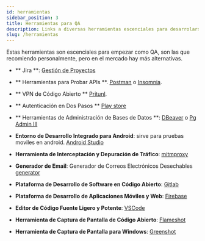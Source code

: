 ```yaml
---
id: herramientas
sidebar_position: 3
title: Herramientas para QA
description: Links a diversas herramientas escenciales para desarrolarse como Qa, ya sea manual o automation. 
slug: /herramientas
---
```


Estas herramientas son escenciales para empezar como QA, son las que recomiendo personalmente, pero en el mercado hay más alternativas. 

- ** Jira **: [Gestión de Proyectos](https://www.atlassian.com/es/software/jira/work-management)

- ** Herramientas para Probar APIs **. [Postman](https://www.postman.com/) o [Insomnia](https://insomnia.rest/download).

- ** VPN de Código Abierto ** [Pritunl](https://pritunl.com/).

- ** Autenticación en Dos Pasos ** [Play store](https://play.google.com/store/apps/details?id=com.google.android.apps.authenticator2&hl=es_AR&gl=US)

- ** Herramientas de Administración de Bases de Datos **: [DBeaver](https://dbeaver.com/download/ ) o [Pg Admin III](https://www.pgadmin.org/ )

- **Entorno de Desarrollo Integrado para Android**: sirve para pruebas moviles en android. [Android Studio](https://developer.android.com/studio)

- **Herramienta de Interceptación y Depuración de Tráfico**: [mitmproxy]( https://mitmproxy.org/)

- **Generador de Email**: Generador de Correos Electrónicos Desechables [generator](https://generator.email/inbox9/)

- **Plataforma de Desarrollo de Software en Código Abierto**: [Gitlab]( https://gitlab.com/)

- **Plataforma de Desarrollo de Aplicaciones Móviles y Web**: [Firebase](https://firebase.google.com/)

- **Editor de Código Fuente Ligero y Potente**: [VSCode](https://code.visualstudio.com/)

- **Herramienta de Captura de Pantalla de Código Abierto**: [Flameshot](https://flameshot.org/)

- **Herramienta de Captura de Pantalla para Windows**: [Greenshot](https://getgreenshot.org/)